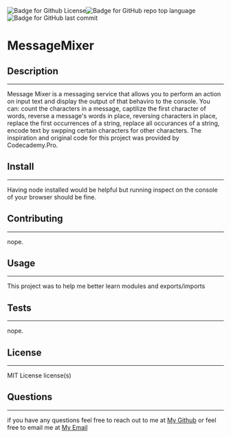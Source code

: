 ![Badge for Github License](https://img.shields.io/github/license/tylerdahl123/MessageMixer)![Badge for GitHub repo top language](https://img.shields.io/github/languages/top/tylerdahl123/MessageMixer?style=flat&logo=appveyor) ![Badge for GitHub last commit](https://img.shields.io/github/last-commit/tylerdahl123/MessageMixer?style=flat&logo=appveyor) 

# MessageMixer
## Description
 ---
 
 Message Mixer is a messaging service that allows you to perform an action on input text and display the output of that behaviro to the console. You can: count the characters in a message, captilize the first character of words, reverse a message's words in place, reversing characters in place, replace the first occurrences of a string, replace all occurances of a string, encode text by swpping certain characters for other characters. The inspiration and original code for this project was provided by Codecademy.Pro. 
## Install 
---

 Having node installed would be helpful but running inspect on the console of your browser should be fine. 
## Contributing 
---

 nope. 
## Usage 
---

 This project was to help me better learn modules and exports/imports 
## Tests
---

 nope.
## License 
---

 MIT License license(s) 
## Questions 
---

  if you have any questions feel free to reach out to me at [My Github](https://github.com/tylerdahl123) or feel free to email me at [My Email](dahlgren15@gmail.com) 
    